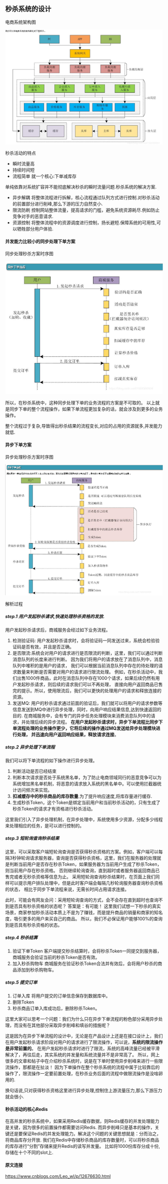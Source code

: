 ## 秒杀系统的设计

电商系统架构图

![](.miaosha_images/af117e56.png)

秒杀活动的特点

 - 瞬时流量高
 - 持续时间短
 - 流程简单 就一个核心:下单减库存

单纯依靠对系统扩容并不能彻底解决秒杀的瞬时流量问题.秒杀系统的解决方案.

 - 异步解耦 将整体流程进行拆解，核心流程通过队列方式进行控制.对秒杀活动的前置部分进行削峰,那么下游的压力自然变小.
 - 限流防刷 控制网站整体流量，提高请求的门槛，避免系统资源耗尽.例如防止竞争对手的恶意请求.
 - 资源控制 将整体流程中的资源调度进行控制，扬长避短.保障系统的可用性,可以牺牲部分用户体验.

#### 并发能力比较小的同步处理下单方案

同步处理秒杀方案时序图

![](.miaosha_images/e034a115.png)

所以，在秒杀系统中，这种同步处理下单的业务流程的方案是不可取的。
以上就是同步下单的整个流程操作，如果下单流程更加复杂的话，就会涉及到更多的业务操作。

整个流程过于复杂,导致得出秒杀结果的流程变长,对应的占用的资源就多,并发能力就低.

#### 异步下单方案

异步处理秒杀方案时序图

![](.miaosha_images/8b64abc9.png)

解析过程

##### step.1 用户发起秒杀请求,快速处理秒杀资格的发放.

用户发起秒杀请求后，商城服务会经过如下业务流程。

 1. 检测验证码: 用户发起秒杀请求时，会将验证码一同发送过来，系统会检验验证码是否有效，并且是否正确。
 2. 是否限流:系统会对用户的请求进行是否限流的判断，这里，我们可以通过判断消息队列的长度来进行判断。
因为我们将用户的请求放在了消息队列中，消息队列中堆积的是用户的请求，
我们可以根据当前消息队列中存在的待处理的请求数量来判断是否需要对用户的请求进行限流处理。
例如，在秒杀活动中，我们出售1000件商品，此时在消息队列中存在1000个请求，如果后续仍然有用户发起秒杀请求，则后续的请求我们可以不再处理，
直接向用户返回商品已售完的提示。所以，使用限流后，我们可以更快的处理用户的请求和释放连接的资源。
 3. 发送MQ: 用户的秒杀请求通过前面的验证后，我们就可以将用户的请求参数等信息发送到MQ中进行异步处理，同时，向用户响应结果信息,达到快速返回的目的.
在商城服务中，会有专门的异步任务处理模块来消费消息队列中的请求，并处理后续的异步流程。
**在用户发起秒杀请求时，异步下单流程比同步下单流程处理的业务操作更少，它将后续的操作通过MQ发送给异步处理模块进行处理，
并迅速向用户返回响应结果，释放请求连接**。

##### step.2 异步处理下单流程

我们可以将下单流程的如下操作进行异步处理。

 1. 判断活动是否已经结束
 1. 判断本次请求是否处于系统黑名单，为了防止电商领域同行的恶意竞争可以为系统增加黑名单机制，将恶意的请求放入系统的黑名单中。可以使用拦截器统计访问频次来实现。
 1. **扣减缓存中的秒杀商品的库存数量**.为了提升响应速度,将库存量进行缓存.
 1. 生成秒杀Token，这个Token是绑定当前用户和当前秒杀活动的，只有生成了秒杀Token的请求才有资格进行秒杀活动。

这里我们引入了异步处理机制，在异步处理中，系统使用多少资源，分配多少线程来处理相应的任务，是可以进行控制的。

##### step.3 短轮询查询秒杀结果

这里，可以采取客户端短轮询查询是否获得秒杀资格的方案。例如，客户端可以每隔3秒钟轮询请求服务器，查询是否获得秒杀资格，这里，我们在服务器的处理就是判断当前用户是否存在秒杀Token，如果服务器为当前用户生成了秒杀Token，则当前用户存在秒杀资格。
否则继续轮询查询，直到超时或者服务器返回商品已售完或者无秒杀资格等信息为止。
采用短轮询查询秒杀结果时，在页面上我们同样可以提示用户排队处理中，但是此时客户端会每隔几秒轮询服务器查询秒杀资格的状态，
相比于同步下单流程来说，无需长时间占用请求连接。

此时，可能会有网友会问：采用短轮询查询的方式，会不会存在直到超时也查询不到是否具有秒杀资格的状态呢？
答案是：有可能！ 这里我们试想一下秒杀的真实场景，商家参加秒杀活动本质上不是为了赚钱，而是提升商品的销量和商家的知名度，吸引更多的用户来买自己的商品。
所以，我们不必保证用户能够100%的查询到是否具有秒杀资格的状态。

##### step.4 秒杀结算

 1. 验证下单Token 客户端提交秒杀结算时，会将秒杀Token一同提交到服务器，商城服务会验证当前的秒杀Token是否有效。
 1. 加入秒杀购物车 商城服务在验证秒杀Token合法并有效后，会将用户秒杀的商品添加到秒杀购物车。

##### step.5 提交订单

 1. 订单入库 将用户提交的订单信息保存到数据库中。
 1. 删除Token
 1. 秒杀商品订单入库成功后，删除秒杀Token。

这里大家可以思考一个问题：我们为什么只在异步下单流程的粉色部分采用异步处理，而没有在其他部分采取异步削峰和填谷的措施呢？

这是因为在异步下单流程的设计中，无论是在产品设计上还是在接口设计上，我们在用户发起秒杀请求阶段对用户的请求进行了限流操作，可以说，**系统的限流操作是非常前置的**。
在用户发起秒杀请求时进行了限流，系统的高峰流量已经被平滑解决了，再往后走，其实系统的并发量和系统流量并不是非常高了。
所以，网上很多的文章和帖子中在介绍秒杀系统时，说是在下单时使用异步削峰来进行一些限流操作，那都是在扯淡！ 
因为下单操作在整个秒杀系统的流程中属于比较靠后的操作了，限流操作一定要前置处理，在秒杀业务后面的流程中做限流操作是没啥卵用的.

换句话说,只对获得秒杀资格这里进行异步处理,控制住上游流量压力,那么下游压力就会很小.


#### 秒杀活动的核心Redis

在高并发的秒杀系统中，如果采用Redis缓存数据，则Redis缓存的并发处理能力是关键，因为很多的前置操作都需要访问Redis.
而异步削峰只是基本的操作，关键还是要保证Redis的并发处理能力。解决这个问题的关键思想就是：分而治之，将商品库存分开放.
我们在Redis中存储秒杀商品的库存数量时，可以将秒杀商品的库存进行“分割”存储来提升Redis的读写并发量。
比如将1000份库存分成十份,存储在十个不同的slot上.

#### 原文连接

https://www.cnblogs.com/Leo_wl/p/12676630.html
